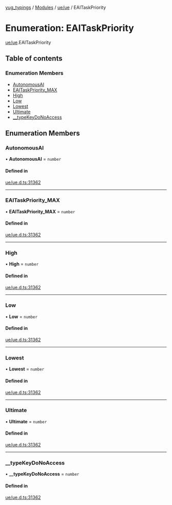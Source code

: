 [yug_typings](../README.md) / [Modules](../modules.md) / [ue/ue](../modules/ue_ue.md) / EAITaskPriority

# Enumeration: EAITaskPriority

[ue/ue](../modules/ue_ue.md).EAITaskPriority

## Table of contents

### Enumeration Members

- [AutonomousAI](ue_ue.EAITaskPriority.md#autonomousai)
- [EAITaskPriority\_MAX](ue_ue.EAITaskPriority.md#eaitaskpriority_max)
- [High](ue_ue.EAITaskPriority.md#high)
- [Low](ue_ue.EAITaskPriority.md#low)
- [Lowest](ue_ue.EAITaskPriority.md#lowest)
- [Ultimate](ue_ue.EAITaskPriority.md#ultimate)
- [\_\_typeKeyDoNoAccess](ue_ue.EAITaskPriority.md#__typekeydonoaccess)

## Enumeration Members

### AutonomousAI

• **AutonomousAI** = `number`

#### Defined in

[ue/ue.d.ts:31362](https://github.com/YugMetaverse/yug_typings/blob/b7d9b19/ue/ue.d.ts#L31362)

___

### EAITaskPriority\_MAX

• **EAITaskPriority\_MAX** = `number`

#### Defined in

[ue/ue.d.ts:31362](https://github.com/YugMetaverse/yug_typings/blob/b7d9b19/ue/ue.d.ts#L31362)

___

### High

• **High** = `number`

#### Defined in

[ue/ue.d.ts:31362](https://github.com/YugMetaverse/yug_typings/blob/b7d9b19/ue/ue.d.ts#L31362)

___

### Low

• **Low** = `number`

#### Defined in

[ue/ue.d.ts:31362](https://github.com/YugMetaverse/yug_typings/blob/b7d9b19/ue/ue.d.ts#L31362)

___

### Lowest

• **Lowest** = `number`

#### Defined in

[ue/ue.d.ts:31362](https://github.com/YugMetaverse/yug_typings/blob/b7d9b19/ue/ue.d.ts#L31362)

___

### Ultimate

• **Ultimate** = `number`

#### Defined in

[ue/ue.d.ts:31362](https://github.com/YugMetaverse/yug_typings/blob/b7d9b19/ue/ue.d.ts#L31362)

___

### \_\_typeKeyDoNoAccess

• **\_\_typeKeyDoNoAccess** = `number`

#### Defined in

[ue/ue.d.ts:31362](https://github.com/YugMetaverse/yug_typings/blob/b7d9b19/ue/ue.d.ts#L31362)
